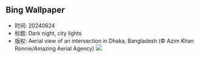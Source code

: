 ## Bing Wallpaper
- 时间: 20240624
- 标题: Dark night, city lights
- 版权: Aerial view of an intersection in Dhaka, Bangladesh (© Azim Khan Ronnie/Amazing Aerial Agency)
![](https://cn.bing.com/th?id=OHR.DhakaBangladesh_EN-US0835586345_UHD.jpg&rf=LaDigue_UHD.jpg&pid=hp&w=3840&h=2160&rs=1&c=4)
